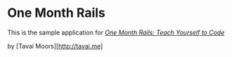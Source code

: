 # One Month Rails

This is the sample application for
[*One Month Rails: Teach Yourself to Code*](http://onemonthrails.com)

by [Tavai Moors][http://tavai.me]
